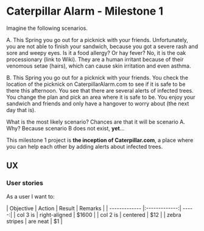 # Caterpillar Alarm - Milestone 1
Imagine the following scenarios.

A. This Spring you go out for a picknick with your friends. Unfortunately, you are not able to finish your sandwich, because you got a severe rash and sore and weepy eyes. Is it a food allergy? Or hay fever? No, it is the oak processionary (link to Wiki). They are a human irritant because of their venomous setae (hairs), which can cause skin irritation and even asthma.

B. This Spring you go out for a picknick with your friends. You check the location of the picknick on CaterpillarAlarm.com to see if it is safe to be there this afternoon. You see that there are several alerts of infected trees. You change the plan and pick an area where it is safe to be. You enjoy your sandwich and friends and only have a hangover to worry about (the next day that is).

What is the most likely scenario? Chances are that it will be scenario A. Why? Because scenario B does not exist, **yet**…

This milestone 1 project is **the inception of Caterpillar.com**, a place where you can help each other by adding alerts about infected trees.

## UX
### User stories
As a user I want to:

| Objective        | Action         | Result  | Remarks    |
| ------------- |:-------------:| -----:|
| col 3 is      | right-aligned | $1600 |
| col 2 is      | centered      |   $12 |
| zebra stripes | are neat      |    $1 |
